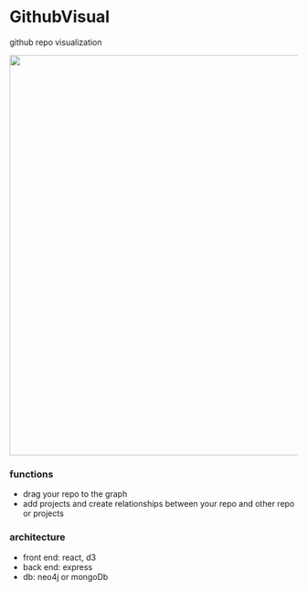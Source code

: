 # GithubVisual

github repo visualization


<img src="https://user-images.githubusercontent.com/36737465/110295809-839db800-802c-11eb-9731-15a87d65c54b.png" data-canonical-src="hhttps://user-images.githubusercontent.com/36737465/110295809-839db800-802c-11eb-9731-15a87d65c54b.png" width="700"  />

### functions 
- drag your repo to the graph
- add projects and create relationships between your repo and other repo or projects

### architecture

  - front end: react, d3
  - back end: express
  - db: neo4j or mongoDb





